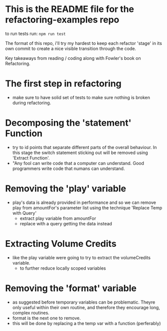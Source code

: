 # This is the README file for the refactoring-examples repo

to run tests run: `npm run test`

The format of this repo, i'll try my hardest to keep each refactor 'stage' in its own commit to create a nice visible transition through the code. 

Key takeaways from reading / coding along with Fowler's book on Refactoring.

# The first step in refactoring 
- make sure to have solid set of tests to make sure nothing is broken during refactoring.

# Decomposing the 'statement' Function
- try to id points that separate different parts of the overall behaviour. In this stage the switch statement sticking out will be removed using 'Extract Function'.
- "Any fool can write code that a computer can understand. Good programmers write code that numans can understand.

# Removing the 'play' variable 
- play's data is already provided in performance and so we can remove play from amountFor's parameter list using the technique 'Replace Temp with Query'
    - extract play variable from amountFor
    - replace with a query getting the data instead

# Extracting Volume Credits 
- like the play variable were going to try to extract the volumeCredits variable. 
    - to further reduce locally scoped variables

# Removing the 'format' variable
- as suggested before temporary variables can be problematic. 
Theyre only useful within their own routine, and therefore they encourage long, 
complex routines. 
- format is the next one to remove.
- this will be done by replacing a the temp var with a function (perferably)